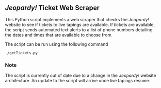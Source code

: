 ## *Jeopardy!* Ticket Web Scraper

This Python script implements a web scraper that checks the *Jeopardy!* website to see if tickets to live tapings are available. If tickets are available, the script sends automated text alerts to a list of phone numbers detailing the dates and times that are available to choose from.

The script can be run using the following command

```
./getTickets.py
```

### Note

The script is currently out of date due to a change in the *Jeopardy!* website architecture. An update to the script will arrive once live tapings resume.
